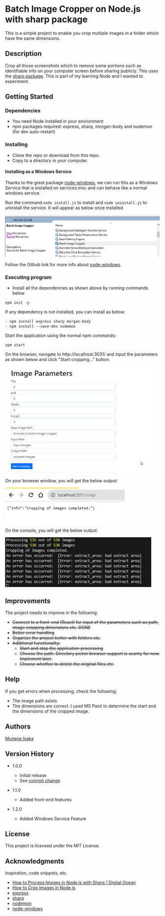 # Batch Image Cropper on Node.js with sharp package

This is a simple project to enable you crop multiple images in a folder which have the same dimensions.

## Description

Crop all those screenshots which to remove some portions such as identifiable info on your computer screen before sharing publicly. This uses the [sharp package](https://www.npmjs.com/package/sharp). This is part of my learning Node and I wanted to experiment.

## Getting Started

### Dependencies

- You need Node installed in your environment
- npm packages required: express, sharp, morgan-body and nodemon (for dev auto-restart)

### Installing

- Clone the repo or download from this repo.
- Copy to a directory in your computer.

#### Installing as a Windows Service

Thanks to the great package [node-windows](https://github.com/coreybutler/node-windows), we can run this as a Windows Service that is installed on services.msc and can behave like a normal windows service.

Run the command `node install.js` to install and `node uninstall.js` to uninstall the service. It will appear as below once installed.

![Batch Image Cropper Windows Service](./images/windows-service.png)

Follow the Github link for more info about [node-windows](https://github.com/coreybutler/node-windows).

### Executing program

- Install all the dependencies as shown above by running commands below

```
npm init -y
```

If any dependency is not installed, you can install as below:

```
- npm install express sharp morgan-body
- npm install --save-dev nodemon
```

Start the application using the normal npm commands:

```
npm start
```

On the browser, navigate to http://localhost:3031/ and input the parameters as shown below and click "Start cropping..." button.

![Image Parameters](images/image-parameters.png)

On your browser window, you will get the below output:

![Cropping Complete](images/cropping-complete.png)

On the console, you will get the below output:

![Processing images](images/processed.png)

## Improvements

The project needs to improve in the following:

- ~~Connect to a front-end (React) for input of the parameters such as path, image cropping dimensions etc. DONE~~
- ~~Better error handling~~
- ~~Organize the project better with folders etc.~~
- ~~Additional functionality:~~
  - ~~Start and stop the application processing~~
  - ~~Choose the path. Directory picker browser support is scanty for now. Implement later.~~
  - ~~Choose whether to delete the original files etc.~~

## Help

If you get errors when processing, check the following:

- The image path exists
- The dimensions are correct. I used MS Paint to determine the start and the dimensions of the cropped image.

## Authors

[Munene Isaka](https://github.com/muneneisaka)

## Version History

- 1.0.0

  - Initial release
  - See [commit change]()

- 1.1.0

  - Added front-end features

- 1.2.0
  - Added Windows Service Feature

## License

This project is licensed under the MIT License.

## Acknowledgments

Inspiration, code snippets, etc.

- [How to Process Images in Node.js with Sharp | Digital Ocean](https://www.digitalocean.com/community/tutorials/how-to-process-images-in-node-js-with-sharp)
- [How to Crop Images in Node.js](https://usefulangle.com/post/104/nodejs-crop-image)
- [express](https://www.npmjs.com/package/express)
- [sharp](https://www.npmjs.com/package/sharp)
- [nodemon](https://www.npmjs.com/package/nodemon)
- [node-windows](https://github.com/coreybutler/node-windows)
